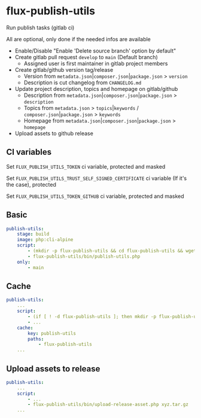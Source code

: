# flux-publish-utils

Run publish tasks (gitlab ci)

All are optional, only done if the needed infos are available

- Enable/Disable "Enable 'Delete source branch' option by default"
- Create gitlab pull request `develop` to `main` (Default branch)
    - Assigned user is first maintainer in gitlab project members
- Create gitlab/github version tag/release
    - Version from `metadata.json`|`composer.json`|`package.json` > `version`
    - Description is cut changelog from `CHANGELOG.md`
- Update project description, topics and homepage on gitlab/github
    - Description from `metadata.json`|`composer.json`|`package.json` > `description`
    - Topics from `metadata.json` > `topics`|`keywords` / `composer.json`|`package.json` > `keywords`
    - Homepage from `metadata.json`|`composer.json`|`package.json` > `homepage`
- Upload assets to github release

## CI variables

Set `FLUX_PUBLISH_UTILS_TOKEN` ci variable, protected and masked

Set `FLUX_PUBLISH_UTILS_TRUST_SELF_SIGNED_CERTIFICATE` ci variable (If it's the case), protected

Set `FLUX_PUBLISH_UTILS_TOKEN_GITHUB` ci variable, protected and masked

## Basic

```yaml
publish-utils:
    stage: build
    image: php:cli-alpine
    script:
        - (mkdir -p flux-publish-utils && cd flux-publish-utils && wget -O - https://github.com/flux-eco/flux-publish-utils/releases/download/%tag%/flux-publish-utils-%tag%-build.tar.gz | tar -xz --strip-components=1)
        - flux-publish-utils/bin/publish-utils.php
    only:
        - main
```

## Cache

```yaml
publish-utils:
    ...
    script:
        - (if [ ! -d flux-publish-utils ]; then mkdir -p flux-publish-utils && cd flux-publish-utils && wget -O - https://github.com/flux-eco/flux-publish-utils/releases/download/%tag%/flux-publish-utils-%tag%-build.tar.gz | tar -xz --strip-components=1; fi)
        - ...
    cache:
        key: publish-utils
        paths:
            - flux-publish-utils
    ...
```

## Upload assets to release

```yaml
publish-utils:
    ...
    script:
        - ...
        - flux-publish-utils/bin/upload-release-asset.php xyz.tar.gz
    ...
```
